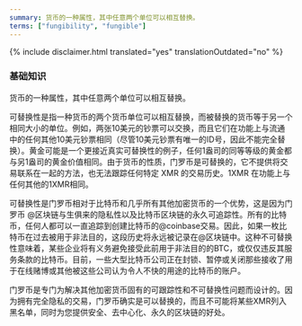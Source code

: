 ```yaml
---
summary: 货币的一种属性，其中任意两个单位可以相互替换。
terms: ["fungibility", "fungible"]
---
```


{% include disclaimer.html translated="yes" translationOutdated="no" %}

### 基础知识

货币的一种属性，其中任意两个单位可以相互替换。

可替换性是指一种货币的两个货币单位可以相互替换，而被替换的货币等于另一个相同大小的单位。例如，两张10美元的钞票可以交换，而且它们在功能上与流通中的任何其他10美元钞票相同（尽管10美元钞票有唯一的ID号，因此不能完全替换）。黄金可能是一个更接近真实可替换性的例子，任何1盎司的同等等级的黄金都与另1盎司的黄金价值相同。由于货币的性质，门罗币是可替换的，它不提供将交易联系在一起的方法，也无法跟踪任何特定
XMR 的交易历史。1XMR 在功能上与任何其他的1XMR相同。

可替换性是门罗币相对于比特币和几乎所有其他加密货币的一个优势，这是因为门罗币 @区块链与生俱来的隐私性以及比特币区块链的永久可追踪性。所有的比特币，任何人都可以一直追踪到创建比特币的@coinbase交易。因此，如果一枚比特币在过去被用于非法目的，这段历史将永远被记录在@区块链中。这种不可替换性意味着，某些企业将有义务避免接受此前用于非法目的的BTC，或仅仅违反其服务条款的比特币。目前，一些大型比特币公司正在封锁、暂停或关闭那些接收了用于在线赌博或其他被这些公司认为令人不快的用途的比特币的账户。  

门罗币是专门为解决其他加密货币固有的可跟踪性和不可替换性问题而设计的。因为拥有完全隐私的交易，门罗币确实是可以替换的，而且不可能将某些XMR列入黑名单，同时为您提供安全、去中心化、永久的区块链的好处。

